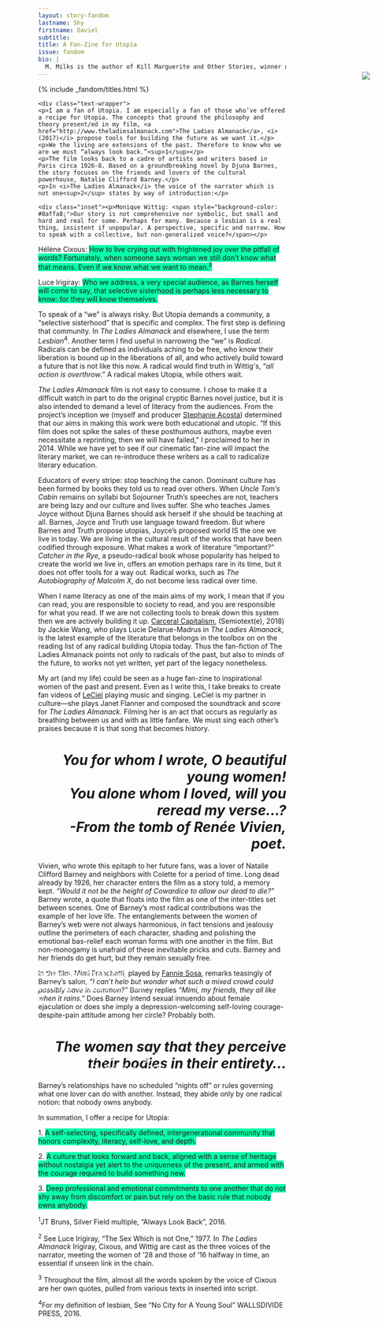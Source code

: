 ```yaml
---
layout: story-fandom
lastname: Shy
firstname: Daviel
subtitle: 
title: A Fan-Zine for Utopia
issue: fandom
bio: |
  M. Milks is the author of Kill Marguerite and Other Stories, winner of the 2015 Devil’s Kitchen Reading Award in Fiction and a Lambda Literary Award finalist; as well as three chapbooks, most recently The Feels, an exploration of fan fiction and affect. They are editor of The &NOW Awards 3: The Best Innovative Writing, 2011-2013 and co-editor of Asexualities: Feminist and Queer Perspectives.
---
```


<style>

.inset {
    width: 80%;
    margin: 0 auto;
}

.fandom-page-wrapper .section-img {
    width: 90%;
    height: 100%;
}

.section img {
    position: absolute;
    top: 5%;
    right: 6%;
}

.section-intro .title-info {
    left: 13%;
    position: absolute;
    top: 5%;
    width: 65%;

}


.fandom-page-wrapper .title-info, .fandom-page-wrapper .story-title {
    text-align: left;
}

.fandom-page-wrapper .section-intro img {
    filter: none;
    opacity: 1;
    width: 35%;
    display: none;
}

.section-intro .intro-quotes {
    position: absolute;
    width: 70%;
    left: 17%;
    color: white;
    z-index: 9;
    top: 34%;
    font-size: 1.5em;
}


.section-intro-text {

    background: white;

}



.section-essay p {
    font-size: 2rem;
}

.section-main {
    background-image: radial-gradient(100% 100%, #8553FB 10%, #fff 50%);
}

.section-main .inner-section-wrapper {
    width: 75%;
}


.fandom-page-wrapper .story-heading {
    font-size: 2rem;
}

@media only screen and (min-width: 768px) {

.fandom-page-wrapper .section-img {

    width: 75%;
    height: 75vh;

}

.section-intro .title-info {
    width: 40%;
     left: 16%;
    top: 15%

}

.section-intro .intro-quotes {
    
    width: 35%;
    left: 17%;
    top: 50%;
}

.fandom-page-wrapper .section-intro img {

    display: block;

}

.fandom-page-wrapper .story-heading {
    font-size: 3rem;
}

}  

</style>


<div class="section-intro section">
    <div class="intro-quotes item"><p>The women say that they perceive their bodies in their entirety…</p><p style="text-align: right;">…The women affirm in triumph that all action is overthrow.</p><p style="text-align: right;">—Monique Wittig, Les Guérillères, 1969</p>
            </div>
<div class="section-img item">
            <img src="{{ site.baseurl }}/assets/images/issues/02_fandom/a-fan-of-utopia.jpg"></div>         
        {% include _fandom/titles.html %}


</div><!-- /section-intro -->



<div class="section-story section">
        <div class="inner-section-wrapper">

    <div class="text-wrapper">
    <p>I am a fan of Utopia. I am especially a fan of those who’ve offered a recipe for Utopia. The concepts that ground the philosophy and theory present/ed in my film, <a href="http://www.theladiesalmanack.com">The Ladies Almanack</a>, <i>(2017)</i> propose tools for building the future as we want it.</p>
    <p>We the living are extensions of the past. Therefore to know who we are we must “always look back.”<sup>1</sup></p>
    <p>The film looks back to a cadre of artists and writers based in Paris circa 1926-8. Based on a groundbreaking novel by Djuna Barnes, the story focuses on the friends and lovers of the cultural powerhouse, Natalie Clifford Barney.</p>
    <p>In <i>The Ladies Almanack</i> the voice of the narrator which is not one<sup>2</sup> states by way of introduction:</p>
    
    <div class="inset"><p>Monique Wittig: <span style="background-color: #0affa8;">Our story is not comprehensive nor symbolic, but small and hard and real for some. Perhaps for many. Because a lesbian is a real thing, insistent if unpopular. A perspective, specific and narrow. How to speak with a collective, but non-generalized voice?</span></p>
<p>Hélène Cixous: <span style="background-color: #0affa8;">How to live crying out with frightened joy over the pitfall of words? Fortunately, when someone says woman we still don’t know what that means. Even if we know what we want to mean.<sup>3</sup></span></p>
<p>Luce Irigiray: <span style="background-color: #0affa8;">Who we address, a very special audience, as Barnes herself will come to say, that selective sisterhood is perhaps less necessary to know: for they will know themselves.</span></p></div>



<p>To speak of a “we” is always risky. But Utopia demands a community, a “selective sisterhood” that is specific and complex. The first step is defining that community. In <i>The Ladies Almanack</i> and elsewhere, I use the term <i>Lesbian</i><sup>4</sup>. Another term I find useful in narrowing the “we” is <i>Radical</i>.  Radicals can be defined as individuals aching to be free, who know their liberation is bound up in the liberations of all, and who actively build toward a future that is not like this now. A radical would find truth in Wittig's, “<i>all action is overthrow</i>.”  A radical makes Utopia, while others wait.</p>

<p><i>The Ladies Almanack</i> film is not easy to consume.  I chose to make it a difficult watch in part to do the original cryptic Barnes novel justice, but it is also intended to demand a level of literacy from the audiences. From the project’s inception we (myself and producer <a href="http://www.stephanieacosta.org">Stephanie Acosta</a>) determined that our aims in making this work were both educational and utopic. “If this film does not spike the sales of these posthumous authors, maybe even necessitate a reprinting, then we will have failed,” I proclaimed to her in 2014. While we have yet to see if our cinematic fan-zine will impact the literary market, we can re-introduce these writers as a call to radicalize literary education. 
</p>

<p>Educators of every stripe: stop teaching the canon. Dominant culture has been formed by books they told us to read over others. When <i>Uncle Tom’s Cabin</i> remains on  syllabi but Sojourner Truth’s speeches are not, teachers are being lazy and our culture and lives suffer. She who teaches James Joyce without Djuna Barnes should ask herself if she should be teaching at all. Barnes, Joyce and Truth use language toward freedom. But where Barnes and Truth propose utopias, Joyce’s proposed world IS the one we live in today. We are living in the cultural result of the works that have been codified through exposure. What makes a work of literature “important?” <i>Catcher in the Rye</i>, a pseudo-radical book whose popularity has helped to create the world we live in, offers an emotion perhaps rare in its time, but it does not offer tools for a way out. Radical works, such as <i>The Autobiography of Malcolm X</i>, do not become less radical over time. 
</p>

<p>When I name literacy as one of the main aims of my work, I mean that if you can read, you are responsible to society to read, and you are responsible for what you read. If we are not collecting tools to break down this system then we are actively building it up. <a href="https://mitpress.mit.edu/books/carceral-capitalism">Carceral Capitalism</a>, (Semiotext(e), 2018) by Jackie Wang, who plays Lucie Delarue-Madrus in <i>The Ladies Almanack</i>, is the latest example of the literature that belongs in the toolbox on on the reading list of any radical building Utopia today. Thus the fan-fiction of The Ladies Almanack points not only to radicals of the past, but also to minds of the future, to works not yet written, yet part of the legacy nonetheless.
</p>

<p>My art (and my life) could be seen as a huge fan-zine to inspirational women of the past and present. Even as I write this, I take breaks to create fan videos of <a href="https://www.lecielsounds.com/about">LeCiel</a> playing music and singing. LeCiel is my partner in culture&mdash;she plays Janet Flanner and composed the soundtrack and score for <i>The Ladies Almanack</i>. Filming her is an act that occurs as regularly as breathing between us and with as little fanfare. We must sing each other’s praises because it is that song that becomes history.
</p>

<h1 style="font-style: italic; text-align: right;" class="story-heading">You for whom I wrote, O beautiful young women!
<br>You alone whom I loved, will you reread my verse…? <br>-From the tomb of Renée Vivien, poet.
</h1>


<p>Vivien, who wrote this epitaph to her future fans, was a lover of Natalie Clifford Barney and neighbors with Colette for a period of time. Long dead already by 1926, her character enters the film as a story told, a memory kept. <i>“Would it not be the height of Cowardice to allow our dead to die?”</i> Barney wrote, a quote that floats into the film as one of the inter-titles set between scenes. One of Barney’s most radical contributions was the example of her love life. The entanglements between the women of Barney’s web were not always harmonious, in fact tensions and jealousy outline the perimeters of each character, shading and polishing the emotional bas-relief each woman forms with one another in the film. But non-monogamy is unafraid of these inevitable pricks and cuts. Barney and her friends do get hurt, but they remain sexually free.  
</p>

<p>In the film, Mimi Franchetti, played by <a href="http://www.fanniesosa.com">Fannie Sosa</a>, remarks teasingly of Barney’s salon, <i>“I can’t help but wonder what such a mixed crowd could possibly have in common?”</i> Barney replies <i>“Mimi, my friends, they all like when it rains.”</i> Does Barney intend sexual innuendo about female ejaculation or does she imply a depression-welcoming self-loving courage-despite-pain attitude among her circle? Probably both.
</p>

<h1 style="font-style: italic; text-align: right;" class="story-heading">The women say that they perceive their bodies in their entirety…</h1>

<p>Barney’s relationships have no scheduled “nights off” or rules governing what one lover can do with another. Instead, they abide only by one radical notion: that nobody owns anybody.</p>

<p>In summation, I offer a recipe for Utopia:</p>

<p>1. <span style="background-color: #0affa8;">A self-selecting, specifically defined, intergenerational community that honors complexity, literacy, self-love, and depth.</span></p>

<p>2. <span style="background-color: #0affa8;">A culture that looks forward and back, aligned with a sense of heritage without nostalgia yet alert to the uniqueness of the present, and armed with the courage required to build something new.</span> </p>

<p>3. <span style="background-color: #0affa8;">Deep professional and emotional commitments to one another that do not shy away from discomfort or pain but rely on the basic rule that nobody owns anybody.</span></p>


</div><!-- /section one -->
    

</div><!-- /section-story -->



</div><!-- / text-wrapper -->





<div class="section-footnotes section">
    <div class="inner-section-wrapper">
    <p><sup>1</sup>JT Bruns, Silver Field multiple, “Always Look Back”, 2016.</p>
    <p><sup>2</sup> See Luce Irigiray, “The Sex Which is not One,” 1977. In <i>The Ladies Almanack</i> Irigiray, Cixous, and Wittig are cast as the three voices of the narrator, meeting the women of ’28 and those of ’16 halfway in time, an essential if unseen link in the chain. </p>
    <p><sup>3</sup> Throughout the film, almost all the words spoken by the voice of Cixous are her own quotes, pulled from various texts in inserted into script.</p>
    <p><sup>4</sup>For my definition of lesbian, See “No City for A Young Soul” WALLSDIVIDE PRESS, 2016.</p>
    
       
</div>
</div><!-- /section-footnotes -->


